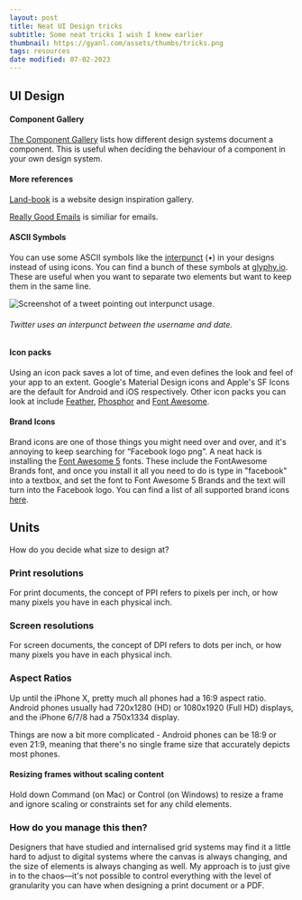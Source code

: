 ```yaml
---
layout: post
title: Neat UI Design tricks
subtitle: Some neat tricks I wish I knew earlier
thumbnail: https://gyanl.com/assets/thumbs/tricks.png 
tags: resources
date modified: 07-02-2023
---
```


## UI Design

#### Component Gallery

[The Component Gallery](https://component.gallery/components/) lists how different design systems document a component. This is useful when deciding the behaviour of a component in your own design system.

#### More references

[Land-book](https://land-book.com/) is a website design inspiration gallery.

[Really Good Emails](https://reallygoodemails.com/) is similiar for emails.

#### ASCII Symbols

You can use some ASCII symbols like the [interpunct](https://en.wikipedia.org/wiki/Interpunct) (•) in your designs instead of using icons. You can find a bunch of these symbols at [glyphy.io](https://www.glyphy.io/). These are useful when you want to separate two elements but want to keep them in the same line.

![Screenshot of a tweet pointing out interpunct usage.](https://gyanl.com/assets/twitter-interpunct.png)

###### Twitter uses an interpunct between the username and date.

#### Icon packs

Using an icon pack saves a lot of time, and even defines the look and feel of your app to an extent. Google's Material Design icons and Apple's SF Icons are the default for Android and iOS respectively. Other icon packs you can look at include [Feather](https://feathericons.com/), [Phosphor](https://phosphoricons.com/) and [Font Awesome](https://fontawesome.com/).

#### Brand Icons

Brand icons are one of those things you might need over and over, and it's annoying to keep searching for “Facebook logo png”. A neat hack is installing the [Font Awesome 5](https://fontawesome.com/how-to-use/on-the-desktop/setup/getting-started) fonts. These include the FontAwesome Brands font, and once you install it all you need to do is type in "facebook" into a textbox, and set the font to Font Awesome 5 Brands and the text will turn into the Facebook logo. You can find a list of all supported brand icons [here](https://fontawesome.com/icons?d=gallery&s=brands).

## Units

How do you decide what size to design at?

### Print resolutions

For print documents, the concept of PPI refers to pixels per inch, or how many pixels you have in each physical inch.

### Screen resolutions

For screen documents, the concept of DPI refers to dots per inch, or how many pixels you have in each physical inch.

### Aspect Ratios

Up until the iPhone X, pretty much all phones had a 16:9 aspect ratio. Android phones usually had 720x1280 (HD) or 1080x1920 (Full HD) displays, and the iPhone 6/7/8 had a 750x1334 display.

Things are now a bit more complicated - Android phones can be 18:9 or even 21:9, meaning that there's no single frame size that accurately depicts most phones.

#### Resizing frames without scaling content

Hold down Command (on Mac) or Control (on Windows) to resize a frame and ignore scaling or constraints set for any child elements.

### How do you manage this then?

Designers that have studied and internalised grid systems may find it a little hard to adjust to digital systems where the canvas is always changing, and the size of elements is always changing as well. My approach is to just give in to the chaos—it's not possible to control everything with the level of granularity you can have when designing a print document or a PDF.
